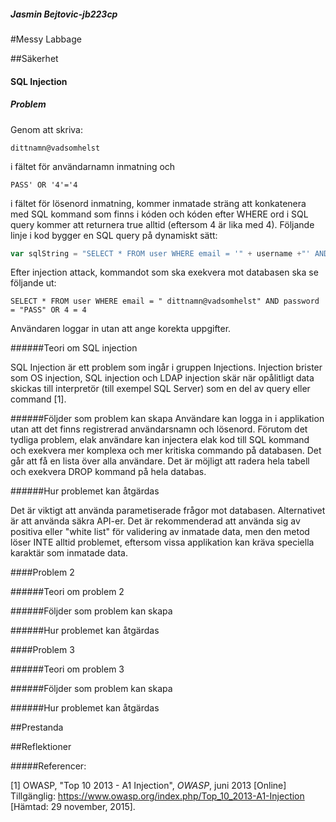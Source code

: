 ##### _Jasmin Bejtovic-jb223cp_

#Messy Labbage

##Säkerhet
#### SQL Injection

##### Problem

Genom att skriva:
```
dittnamn@vadsomhelst
```
i fältet för användarnamn inmatning och
```
PASS' OR '4'='4
```
i fältet för lösenord inmatning, kommer inmatade sträng att konkatenera med SQL kommand som finns i kóden och kóden efter WHERE ord i SQL query kommer att returnera true alltid (eftersom 4 är lika med 4).
Följande linje i kod bygger en SQL query på dynamiskt sätt:
``` javascript
var sqlString = "SELECT * FROM user WHERE email = '" + username +"' AND password = '" + password +"'";
```
Efter injection attack, kommandot som ska exekvera mot databasen ska se följande ut:
```
SELECT * FROM user WHERE email = " dittnamn@vadsomhelst" AND password = "PASS" OR 4 = 4
```
Användaren loggar in utan att ange korekta uppgifter.

######Teori om SQL injection

SQL Injection är ett problem som ingår i gruppen Injections. Injection brister som OS injection, SQL injection och LDAP injection skär när opålitligt data skickas till interpretör (till exempel SQL Server) som en del av query eller command [1].

######Följder som problem kan skapa
Användare kan logga in i applikation utan att det finns registrerad användarsnamn och lösenord. Förutom det tydliga problem, elak användare kan injectera elak kod till SQL kommand och exekvera mer komplexa och mer kritiska commando på databasen. Det går att få en lista över alla användare. Det är möjligt att radera hela tabell och exekvera DROP kommand på hela databas.

######Hur problemet kan åtgärdas

Det är viktigt att använda parametiserade frågor mot databasen. Alternativet är att använda säkra API-er. Det är rekommenderad att använda sig av positiva eller "white list" för validering av inmatade data, men den metod löser INTE alltid problemet, eftersom vissa applikation kan kräva speciella karaktär som inmatade data.

####Problem 2

######Teori om problem 2

######Följder som problem kan skapa

######Hur problemet kan åtgärdas

####Problem 3

######Teori om problem 3

######Följder som problem kan skapa

######Hur problemet kan åtgärdas

##Prestanda

##Reflektioner

#####Referencer:

[1] OWASP, "Top 10 2013 - A1 Injection", _OWASP_, juni 2013 [Online] Tillgänglig: https://www.owasp.org/index.php/Top_10_2013-A1-Injection [Hämtad: 29 november, 2015].
